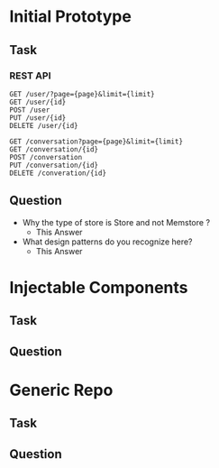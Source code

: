 # Initial Prototype
## Task

### REST API
```
GET /user/?page={page}&limit={limit}
GET /user/{id}
POST /user
PUT /user/{id}
DELETE /user/{id}

GET /conversation?page={page}&limit={limit}
GET /conversation/{id}
POST /conversation
PUT /conversation/{id}
DELETE /converation/{id}
```
## Question
+ Why the type of store is Store and not Memstore ?
    - This Answer
+ What design patterns do you recognize here?
    - This Answer

# Injectable Components
## Task
## Question

# Generic Repo
## Task
## Question